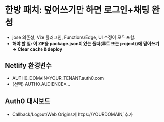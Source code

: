 # 한방 패치: 덮어쓰기만 하면 로그인+채팅 완성
- jose 의존성, Vite 플러그인, Functions/Edge, UI 수정이 모두 포함.
- **해야 할 일: 이 ZIP을 package.json이 있는 폴더(루트 또는 project/)에 덮어쓰기 → Clear cache & deploy**

## Netlify 환경변수
- AUTH0_DOMAIN=YOUR_TENANT.auth0.com
- (선택) AUTH0_AUDIENCE=...

## Auth0 대시보드
- Callback/Logout/Web Origins에 https://YOURDOMAIN/ 추가
